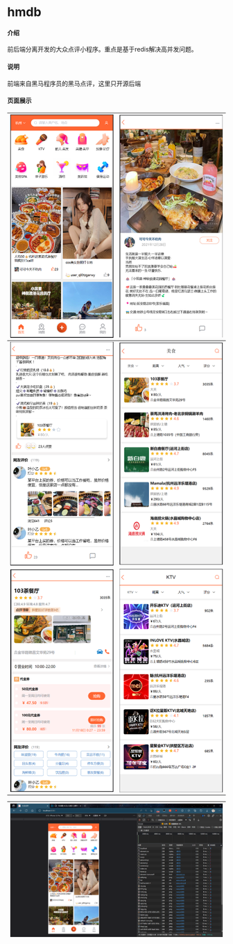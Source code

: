 # hmdb

#### 介绍
前后端分离开发的大众点评小程序。重点是基于redis解决高并发问题。

#### 说明

前端来自黑马程序员的黑马点评，这里只开源后端

#### 页面展示
| ![输入图片说明](src/main/resources/%E5%B1%8F%E5%B9%95%E6%88%AA%E5%9B%BE%202023-01-17%20232820.png)  | ![输入图片说明](src/main/resources/%E5%B1%8F%E5%B9%95%E6%88%AA%E5%9B%BE%202023-01-17%20232927.png)  |
|---|---|
| ![输入图片说明](src/main/resources/%E5%B1%8F%E5%B9%95%E6%88%AA%E5%9B%BE%202023-01-17%20232950.png)  |  ![输入图片说明](src/main/resources/%E5%B1%8F%E5%B9%95%E6%88%AA%E5%9B%BE%202023-01-17%20233011.png) |
| ![输入图片说明](src/main/resources/%E5%B1%8F%E5%B9%95%E6%88%AA%E5%9B%BE%202023-01-17%20233258.png)  | ![输入图片说明](src/main/resources/%E5%B1%8F%E5%B9%95%E6%88%AA%E5%9B%BE%202023-01-17%20233354.png)  |

| ![输入图片说明](src/main/resources/%E5%B1%8F%E5%B9%95%E6%88%AA%E5%9B%BE%202023-01-17%20221906.png) |
|--|

